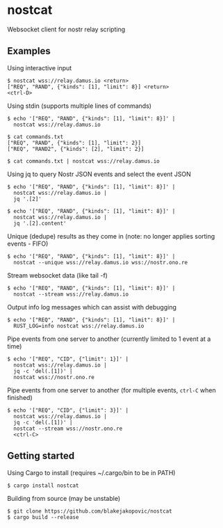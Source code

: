 # nostcat

Websocket client for nostr relay scripting


## Examples

Using interactive input
```shell
$ nostcat wss://relay.damus.io <return>
["REQ", "RAND", {"kinds": [1], "limit": 8}] <return>
<ctrl-D>
```

Using stdin (supports multiple lines of commands)
```shell
$ echo '["REQ", "RAND", {"kinds": [1], "limit": 8}]' |
  nostcat wss://relay.damus.io

$ cat commands.txt
["REQ", "RAND", {"kinds": [1], "limit": 2}]
["REQ", "RAND2", {"kinds": [2], "limit": 2}]

$ cat commands.txt | nostcat wss://relay.damus.io

```

Using jq to query Nostr JSON events and select the event JSON
```shell
$ echo '["REQ", "RAND", {"kinds": [1], "limit": 8}]' |
  nostcat wss://relay.damus.io |
  jq '.[2]'

$ echo '["REQ", "RAND", {"kinds": [1], "limit": 8}]' |
  nostcat wss://relay.damus.io |
  jq '.[2].content'
```

Unique (dedupe) results as they come in (note: no longer applies sorting events - FIFO)
```shell
$ echo '["REQ", "RAND", {"kinds": [1], "limit": 8}]' |
  nostcat --unique wss://relay.damus.io wss://nostr.ono.re
```

Stream websocket data (like tail -f)
```shell
$ echo '["REQ", "RAND", {"kinds": [1], "limit": 8}]' |
  nostcat --stream wss://relay.damus.io
```

Output info log messages which can assist with debugging
```shell
$ echo '["REQ", "RAND", {"kinds": [1], "limit": 8}]' |
  RUST_LOG=info nostcat wss://relay.damus.io
```

Pipe events from one server to another (currently limited to 1 event at a time)
```shell
$ echo '["REQ", "CID", {"limit": 1}]' |
  nostcat wss://relay.damus.io |
  jq -c 'del(.[1])' |
  nostcat wss://nostr.ono.re
```

Pipe events from one server to another (for multiple events, `ctrl-C` when finished)
```shell
$ echo '["REQ", "CID", {"limit": 3}]' |
  nostcat wss://relay.damus.io |
  jq -c 'del(.[1])' |
  nostcat --stream wss://nostr.ono.re
  <ctrl-C>
```


## Getting started
Using Cargo to install (requires ~/.cargo/bin to be in PATH)
```shell
$ cargo install nostcat
```

Building from source (may be unstable)
```shell
$ git clone https://github.com/blakejakopovic/nostcat
$ cargo build --release
```
